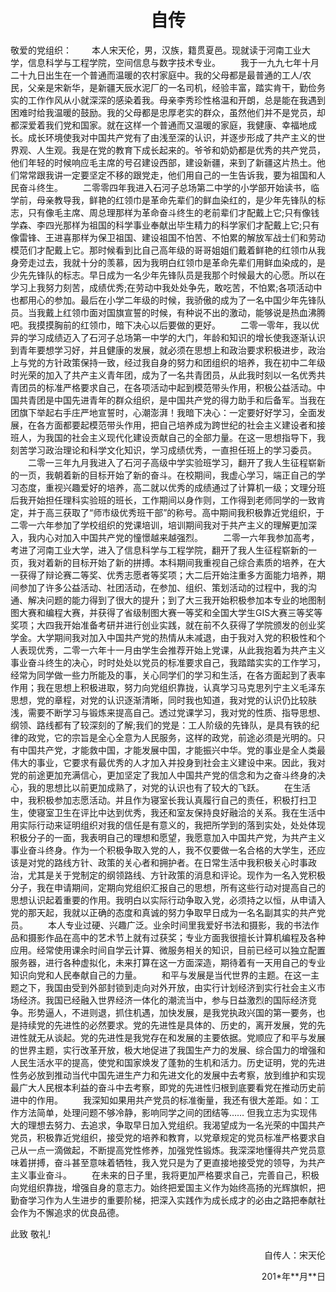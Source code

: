 <h1 align="center">自传</h1>

敬爱的党组织：
　　本人宋天伦，男，汉族，籍贯夏邑。现就读于河南工业大学，信息科学与工程学院，空间信息与数字技术专业。
　　我于一九九七年十月二十九日出生在一个普通而温暖的农村家庭中。我的父母都是最普通的工人/农民，父亲是宋新华，是新疆天辰水泥厂的一名司机，经验丰富，踏实肯干，勤俭务实的工作作风从小就深深的感染着我。母亲李秀珍性格温和开朗，总是能在我遇到困难时给我温暖的鼓励。我的父母都是忠厚老实的群众，虽然他们并不是党员，却都深爱着我们党和国家。就在这样一个普通而又温暖的家庭，我健康、幸福地成长。成长环境使我对中国共产党有了由浅至深的认识，并逐步形成了共产主义的世界观、人生观。我是在党的教育下成长起来的。爷爷和奶奶都是优秀的共产党员，他们年轻的时候响应毛主席的号召建设西部，建设新疆，来到了新疆这片热土。他们常常跟我讲一定要坚定不移的跟党走，他们用自己的一生告诉我，要为祖国和人民奋斗终生。
　　二零零四年我进入石河子总场第二中学的小学部开始读书，临学前，母亲教导我，鲜艳的红领巾是革命先辈们的鲜血染红的，是少年先锋队的标志，只有像毛主席、周总理那样为革命奋斗终生的老前辈们才配戴上它;只有像钱学森、李四光那样为祖国的科学事业奉献出毕生精力的科学家们才配戴上它;只有像雷锋、王进喜那样为保卫祖国、建设祖国不怕苦、不怕累的解放军战士们和劳动模范们才配戴上它。那时候看到比自己高年级的哥哥姐姐们戴着鲜艳的红领巾从我身旁走过去，我就十分的羡慕，因为我明白红领巾是革命先辈们用鲜血染成的，是少先先锋队的标志。早日成为一名少年先锋队员是我那个时候最大的心愿。所以在学习上我努力刻苦，成绩优秀;在劳动中我处处争先，敢吃苦，不怕累;各项活动中也都用心的参加。最后在小学二年级的时候，我骄傲的成为了一名中国少年先锋队员。当我戴上红领巾面对国旗宣誓的时候，有种说不出的激动，能够说是热血沸腾吧。我摸摸胸前的红领巾，暗下决心以后要做的更好。
　　二零一零年，我以优异的学习成绩迈入了石河子总场第一中学的大门，年龄和知识的增长使我逐渐认识到青年要想学习好，并且健康的发展，就必须在思想上和政治要求积极进步，政治上与党的方针政策保持一致，经过我自身的努力和团组织的培养，我在初中二年级时光荣的加入了共产主义青年团，成为了一名共青团员，从此我时刻以一名优秀共青团员的标准严格要求自己，在各项活动中起到模范带头作用，积极公益活动。中国共青团是中国先进青年的群众组织，是中国共产党的得力助手和后备军。当我在团旗下举起右手庄严地宣誓时，心潮澎湃！我暗下决心：一定要好好学习，全面发展，在各方面都要起模范带头作用，把自己培养成为跨世纪的社会主义建设者和接班人，为我国的社会主义现代化建设贡献自己的全部力量。在这一思想指导下，我刻苦学习政治理论和科学文化知识，学习成绩优秀，一直担任班上的学习委员。
　　二零一三年九月我进入了石河子高级中学实验班学习，翻开了我人生征程崭新的一页，我朝着新的目标开始了新的奋斗。在校期间，我虚心学习，端正自己的学习态度，重视兴趣爱好的培养，高二就以优秀的成绩通过了计算机一级；文理分班后我开始担任理科实验班的班长，工作期间以身作则，工作得到老师同学的一致肯定，并于高三获取了“师市级优秀班干部”的称号。高中期间我积极靠近党组织，于二零一六年参加了学校组织的党课培训，培训期间我对于共产主义的理解更加深入，我内心对加入中国共产党的憧憬越来越强烈。
　　二零一六年我参加高考，考进了河南工业大学，进入了信息科学与工程学院，翻开了我人生征程崭新的一页，我对着新的目标开始了新的拼搏。本科期间我重视自己综合素质的培养，在大一获得了辩论赛二等奖、优秀志愿者等奖项；大二后开始注重多方面能力培养，期间参加了许多公益活动、社团活动，在参加、组织、策划活动的过程中，我的沟通、解决问题的能力得到了很大的提升；到了大三我开始积极参加本专业的地图制图大赛和编程大赛，并获得了省级制图大赛一等奖和全国大学生GIS大赛三等奖等奖项；大四我开始准备考研并进行创业实践，就在前不久获得了学院颁发的创业奖学金。大学期间我对加入中国共产党的热情从未减退，由于我对入党的积极性和个人表现优秀，二零一六年十一月由学生会推荐开始上党课，从此我抱着为共产主义事业奋斗终生的决心，时时处处以党员的标准要求自己，我踏踏实实的工作学习，经常为同学做一些力所能及的事，关心同学们的学习和生活，在各方面起到了表率作用；我在思想上积极进取，努力向党组织靠拢，认真学习马克思列宁主义毛泽东思想，党的章程，对党的认识逐渐清晰，同时我也知道，我对党的认识仍比较肤浅，需要不断学习与锻炼来提高自己。透过党课学习，我对党的性质、指导思想、纲领、路线都有了较深刻的了解;我们的党是：工人阶级的先锋队，是具有铁的纪律的政党，它的宗旨是全心全意为人民服务，这样的政党，前途必须是光明的。只有中国共产党，才能救中国，才能发展中国，才能振兴中华。党的事业是全人类最伟大的事业，它要求有最优秀的人才加入并投身到社会主义建设中来。因此，我对党的前途更加充满信心，更加坚定了我加人中国共产党的信念和为之奋斗终身的决心，我的思想比以前更加成熟了，对党的认识也有了较大的飞跃。
　　在生活中，我积极参加志愿活动。并且作为寝室长我认真履行自己的责任，积极打扫卫生，使寝室卫生在评比中达到优秀，我还和室友保持良好融洽的关系。我在生活中用实际行动来证明组织对我的信任是有意义的，我把所学到的落到实处，处处体现积极分子的一面，我表明自己的理想和愿望，我愿意加入中国共产党，为共产主义事业奋斗终身。作为一个积极争取入党的人，我不仅要做一名合格的大学生，还应该是对党的路线方针、政策的关心者和拥护者。在日常生活中我积极关心时事政治，尤其是关于党制定的纲领路线、方针政策的消息和评论。现作为一名入党积极分子，我在申请期间，定期向党组织汇报自己的思想，所有这些行动对提高自己的思想认识起着重要的作用。我明白以实际行动争取入党，必须持之以恒，从申请入党的那天起，我就以正确的态度和真诚的努力争取早日成为一名名副其实的共产党员。
　　本人专业过硬、兴趣广泛。业余时间里我爱好书法和摄影，我的书法作品和摄影作品在高中的艺术节上就有过获奖；专业方面我很擅长计算机编程及各种应用。经常使用课余时间自学云计算、微服务相关的知识，目前已经可以独立配置服务器，进行各种虚拟化，未来打算在这一方面深造，期待着有一天用自己的专业知识向党和人民奉献自己的力量。
　　和平与发展是当代世界的主题。在这一主题之下，我国由受到外部封锁到走向对外开放，由实行计划经济到实行社会主义市场经济。我国已经融入世界经济一体化的潮流当中，参与日益激烈的国际经济竞争。形势逼人，不进则退，抓住机遇，加快发展，是我党执政兴国的第一要务，也是持续党的先进性的必然要求。党的先进性是具体的、历史的，离开发展，党的先进性就无从谈起。党的先进性是我党存在和发展的主要依据。党顺应了和平与发展的世界主题，实行改革开放，极大地促进了我国生产力的发展、综合国力的增强和人民生活水平的提高，使党和国家焕发了蓬勃的生机和活力。历史证明，党的先进性务必放到推动当代中国先进生产力和先进文化的发展中去考察，放到维护和实现最广大人民根本利益的奋斗中去考察，即党的先进性归根到底要看党在推动历史前进中的作用。
　　我深知如果用共产党员的标准衡量，我还有很大差距。如：工作方法简单，处理问题不够冷静，影响同学之间的团结等…… 但我立志为实现伟大的理想去努力、去追求，争取早日加入党组织。我渴望成为一名光荣的中国共产党员，积极靠近党组织，接受党的培养和教育，以党章规定的党员标准严格要求自己从一点一滴做起，不断提高党性修养，加强党性锻炼。我深深地懂得共产党员意味着拼搏，奋斗甚至意味着牺牲，我入党只是为了更直接地接受党的领导，为共产主义事业奋斗。
　　在未来的日子里，我将更加严格要求自己，完善自己，积极向党组织靠拢，增强自身的意志力。始终把爱国主义作为始终高扬的光辉旗帜，把勤奋学习作为人生进步的重要阶梯，把深入实践作为成长成才的必由之路把奉献社会作为不懈追求的优良品德。

此致
敬礼!

<p align="right">自传人：宋天伦</p>
<p align="right">201*年**月**日</p>
